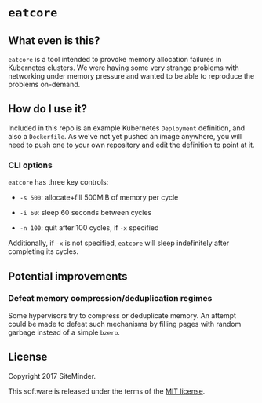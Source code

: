# `eatcore`

## What even is this?

`eatcore` is a tool intended to provoke memory allocation failures in
Kubernetes clusters. We were having some very strange problems with networking
under memory pressure and wanted to be able to reproduce the problems
on-demand.

## How do I use it?

Included in this repo is an example Kubernetes `Deployment` definition, and
also a `Dockerfile`. As we've not yet pushed an image anywhere, you will need
to push one to your own repository and edit the definition to point at it.

### CLI options

`eatcore` has three key controls:

* `-s 500`: allocate+fill 500MiB of memory per cycle

* `-i 60`: sleep 60 seconds between cycles

* `-n 100`: quit after 100 cycles, if `-x` specified

Additionally, if `-x` is not specified, `eatcore` will sleep indefinitely after
completing its cycles.

## Potential improvements

### Defeat memory compression/deduplication regimes

Some hypervisors try to compress or deduplicate memory. An attempt could be
made to defeat such mechanisms by filling pages with random garbage instead of
a simple `bzero`.

## License

Copyright 2017 SiteMinder.

This software is released under the terms of the [MIT license](https://opensource.org/licenses/MIT).
